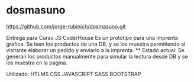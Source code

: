 # dosmasuno
https://github.com/jorge-rubinich/dosmasuno.git

Entrega para Curso JS CoderHouse
Es un prototipo para una imprenta grafica.
Se leen los productos de una DB, y se los muestra permitiendo al visitante elaborar un pedido y enviarlo a la imprenta.
**
Estado actual:
Se generan los productos manualmente para simular la lectura desde DB y se los muestra en la pagina.

Utilizado:  HTLMS CSS JAVASCRIPT  SASS BOOTSTRAP
